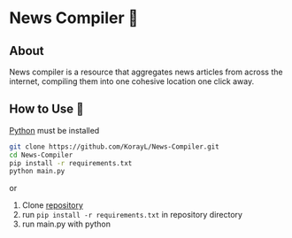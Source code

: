 # News Compiler 📰

## About

News compiler is a resource that aggregates news articles from across the internet, compiling them into one cohesive location one click away.

## How to Use 📜

[Python](https://www.python.org/downloads/) must be installed

```sh
git clone https://github.com/KorayL/News-Compiler.git
cd News-Compiler
pip install -r requirements.txt
python main.py
```

or

1. Clone [repository](https://github.com/KorayL/News-Compiler.git)
2. run `pip install -r requirements.txt` in repository directory
3. run main.py with python
